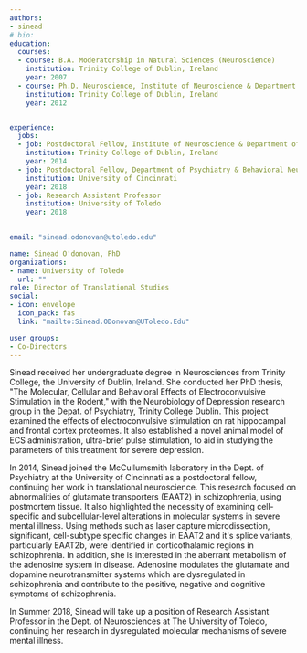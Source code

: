 ```yaml
---
authors:
- sinead
# bio: 
education:
  courses:
  - course: B.A. Moderatorship in Natural Sciences (Neuroscience)
    institution: Trinity College of Dublin, Ireland
    year: 2007
  - course: Ph.D. Neuroscience, Institute of Neuroscience & Department of Psychiatry
    institution: Trinity College of Dublin, Ireland
    year: 2012


experience:
  jobs:
  - job: Postdoctoral Fellow, Institute of Neuroscience & Department of Psychiatry
    institution: Trinity College of Dublin, Ireland
    year: 2014
  - job: Postdoctoral Fellow, Department of Psychiatry & Behavioral Neuroscience
    institution: University of Cincinnati
    year: 2018
  - job: Research Assistant Professor
    institution: University of Toledo
    year: 2018

   
email: "sinead.odonovan@utoledo.edu"

name: Sinead O'donovan, PhD
organizations:
- name: University of Toledo
  url: ""
role: Director of Translational Studies
social:
- icon: envelope
  icon_pack: fas
  link: "mailto:Sinead.ODonovan@UToledo.Edu"

user_groups:
- Co-Directors
---
```


Sinead received her undergraduate degree in Neurosciences from Trinity College, the University of Dublin, Ireland.  She conducted her PhD thesis, "The Molecular, Cellular and Behavioral Effects of Electroconvulsive Stimulation in the Rodent," with the Neurobiology of Depression research group in the Depat. of Psychiatry, Trinity College Dublin.  This project examined the effects of electroconvulsive stimulation on rat hippocampal and frontal cortex proteomes.  It also established a novel animal model of ECS administration, ultra-brief pulse stimulation, to aid in studying the parameters of this treatment for severe depression. 

In 2014, Sinead joined the McCullumsmith laboratory in the Dept. of Psychiatry at the University of Cincinnati as a postdoctoral fellow, continuing her work in translational neuroscience.  This research focused on abnormalities of glutamate transporters (EAAT2) in schizophrenia, using postmortem tissue. It also highlighted the necessity of examining cell-specific and subcellular-level alterations in molecular systems in severe mental illness.  Using methods such as laser capture microdissection, significant, cell-subtype specific changes in EAAT2 and it's splice variants, particularly EAAT2b, were identified in corticothalamic regions in schizophrenia.  In addition, she is interested in the aberrant metabolism of the adenosine system in disease.  Adenosine modulates the glutamate and dopamine neurotransmitter systems which are dysregulated in schizophrenia and contribute to the positive, negative and cognitive symptoms of schizophrenia.  

In Summer 2018, Sinead will take up a position of Research Assistant Professor in the Dept. of Neurosciences at The University of Toledo, continuing her research in dysregulated molecular mechanisms of severe mental illness. 
